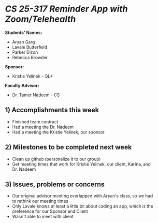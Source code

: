 # *CS 25-317 Reminder App with Zoom/Telehealth*

**Students' Names:**
- Aryan Garg
- Lavale Butterfield
- Parker Dizon
- Rebecca Browder

**Sponsor:**
- Kristie Yelinek - QL+

**Faculty Advisor:**
- Dr. Tamer Nadeem - CS

## 1) Accomplishments this week ##
   - Finished team contract
   - Had a meeting the Dr. Nadeem
   - Had a meeting the Kristie Yelinek, our sponsor

## 2) Milestones to be completed next week ##
   - Clean up github (personalize it to our group)
   - Get meeting times that work for Kristie Yelinek, our client, Karina, and Dr. Nadeem

## 3) Issues, problems or concerns ##
   - Our original advisor meeting overlapped with Aryan's class, so we had to rethink our meeting times
   - Only Lavale knows at least a little bit about coding an app, which is the preference for our Sponsor and Client
   - Wasn't able to meet with client
   


